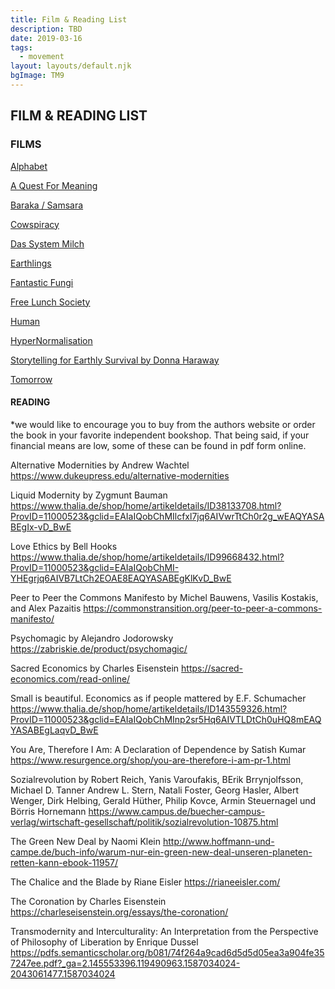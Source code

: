 ```yaml
---
title: Film & Reading List
description: TBD
date: 2019-03-16
tags:
  - movement
layout: layouts/default.njk
bgImage: TM9
---
```


## FILM & READING LIST

### FILMS

[Alphabet](http://www.alphabet-film.com/)

[A Quest For Meaning](https://www.youtube.com/watch?v=8yePCpWH3g0)

[Baraka / Samsara](https://www.barakasamsara.com/)

[Cowspiracy](https://www.cowspiracy.com/)

[Das System Milch](https://www.youtube.com/watch?v=y7EquRwjfeo)

[Earthlings](https://www.youtube.com/watch?v=8gqwpfEcBjI)

[Fantastic Fungi](https://fantasticfungifilm.vhx.tv/products/fantastic-fungi-2)

[Free Lunch Society](http://www.freelunchsociety.net/)

[Human](https://www.youtube.com/watch?v=EgQqGxKKfTU)

[HyperNormalisation](https://vimeo.com/191817381)

[Storytelling for Earthly Survival by Donna Haraway](https://vimeo.com/ondemand/donnaharaway)

[Tomorrow](https://www.tomorrow-derfilm.de/)


#### READING

\*we would like to encourage you to buy from the authors website or order the book in your favorite independent bookshop. That being said, if your financial means are low, some of these can be found in pdf form online.

Alternative Modernities by Andrew Wachtel
https://www.dukeupress.edu/alternative-modernities

Liquid Modernity by Zygmunt Bauman
https://www.thalia.de/shop/home/artikeldetails/ID38133708.html?ProvID=11000523&gclid=EAIaIQobChMIlcfxl7jq6AIVwrTtCh0r2g_wEAQYASABEgIx-vD_BwE

Love Ethics by Bell Hooks
https://www.thalia.de/shop/home/artikeldetails/ID99668432.html?ProvID=11000523&gclid=EAIaIQobChMI-YHEgrjq6AIVB7LtCh2EOAE8EAQYASABEgKlKvD_BwE

Peer to Peer the Commons Manifesto by Michel Bauwens, Vasilis Kostakis, and Alex Pazaitis
https://commonstransition.org/peer-to-peer-a-commons-manifesto/

Psychomagic by Alejandro Jodorowsky
https://zabriskie.de/product/psychomagic/

Sacred Economics by Charles Eisenstein
https://sacred-economics.com/read-online/

Small is beautiful. Economics as if people mattered by E.F. Schumacher
https://www.thalia.de/shop/home/artikeldetails/ID143559326.html?ProvID=11000523&gclid=EAIaIQobChMInp2sr5Hq6AIVTLDtCh0uHQ8mEAQYASABEgLaqvD_BwE

You Are, Therefore I Am: A Declaration of Dependence by Satish Kumar
https://www.resurgence.org/shop/you-are-therefore-i-am-pr-1.html

Sozialrevolution by Robert Reich, Yanis Varoufakis, BErik Brrynjolfsson, Michael D. Tanner Andrew L. Stern, Natali Foster, Georg Hasler, Albert Wenger, Dirk Helbing, Gerald Hüther, Philip Kovce, Armin Steuernagel und Börris Hornemann
https://www.campus.de/buecher-campus-verlag/wirtschaft-gesellschaft/politik/sozialrevolution-10875.html

The Green New Deal by Naomi Klein
http://www.hoffmann-und-campe.de/buch-info/warum-nur-ein-green-new-deal-unseren-planeten-retten-kann-ebook-11957/

The Chalice and the Blade by Riane Eisler
https://rianeeisler.com/

The Coronation by Charles Eisenstein
https://charleseisenstein.org/essays/the-coronation/

Transmodernity and Interculturality: An Interpretation from the Perspective of Philosophy of Liberation by Enrique Dussel
https://pdfs.semanticscholar.org/b081/74f264a9cad6d5d5d05ea3a904fe357247ee.pdf?_ga=2.145553396.119490963.1587034024-2043061477.1587034024

